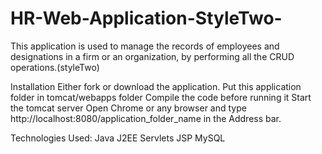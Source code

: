 # HR-Web-Application-StyleTwo-

This application is used to manage the records of employees and designations in a firm or an organization, by performing all the CRUD operations.(styleTwo)


Installation
Either fork or download the application.
Put this application folder in tomcat/webapps folder
Compile the code before running it
Start the tomcat server
Open Chrome or any browser and type http://localhost:8080/application_folder_name in the Address bar.

Technologies Used: 
Java
J2EE
Servlets
JSP
MySQL


